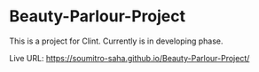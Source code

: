 # Beauty-Parlour-Project
This is a project for Clint. Currently is in developing phase.

Live URL: https://soumitro-saha.github.io/Beauty-Parlour-Project/
